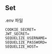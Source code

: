 ## Set

.env 파일
```
COOKIE_SECRET=
JWT_SECRET=
SEQUELIZE_USERNAME=
SEQUELIZE_PASSWORD=
SEQUELIZE_HOST=
```
